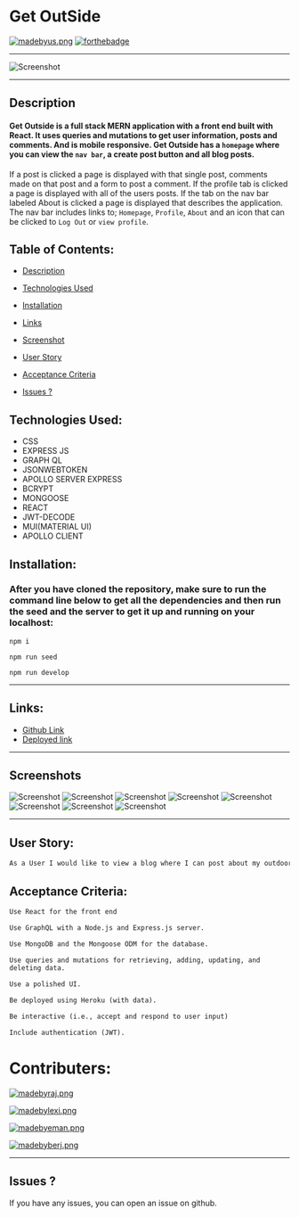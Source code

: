 # Get OutSide

[![madebyus.png](/client/public/made-by-raj%2C-lexi%2C-berj%2C-eman.svg)](https://arcane-stream-21674.herokuapp.com/)
[![forthebadge](https://forthebadge.com/images/badges/powered-by-coffee.svg)](/)

---

![Screenshot](/client/public/mockup.jpg)

---

## Description
#### Get Outside is a full stack MERN application with a front end built with React. It uses queries and mutations to get user information, posts and comments. And is mobile responsive. Get Outside has a `homepage` where you can view the `nav bar`, a create post button and all blog posts.
If a post is clicked a page is displayed with that single post, comments made on that post and a form to post a comment.
If the profile tab is clicked a page is displayed with all of the users posts.
If the tab on the nav bar labeled About is clicked a page is displayed that describes the application.
The nav bar includes links to; `Homepage`, `Profile`, `About` and an icon that can be clicked to `Log Out` or `view profile`.

## Table of Contents:
  - [Description](#description)
  - [Technologies Used](#technologies-used)
  - [Installation](#installation)
  - [Links](#links)
  - [Screenshot](#screenshot)
  - [User Story](#user-story)
  - [Acceptance Criteria](#acceptance-criteria)

- [Issues ?](#issues)

## Technologies Used:
- CSS
- EXPRESS JS
- GRAPH QL
- JSONWEBTOKEN 
- APOLLO SERVER EXPRESS
- BCRYPT
- MONGOOSE
- REACT 
- JWT-DECODE
- MUI(MATERIAL UI)
- APOLLO CLIENT

## Installation:
### After you have cloned the repository, make sure to run the command line below to get all the dependencies and then run the seed and the server to get it up and running on your localhost:

```
npm i

npm run seed

npm run develop
```

---
## Links:

- [Github Link](https://github.com/Lexi-Diamond/get-outside)
- [Deployed link](https://arcane-stream-21674.herokuapp.com/)

---
## Screenshots
![Screenshot](/client/public/screensot-6.png)
![Screenshot](/client/public/screensot-4.png)
![Screenshot](/client/public/screensot-2.png)
![Screenshot](/client/public/screensot-1.png)
![Screenshot](/client/public/screensot-3.png)
![Screenshot](/client/public/screen-6.png)
![Screenshot](/client/public/screen-7.png)
![Screenshot](/client/public/screen-8.png)

---

## User Story:
```md
As a User I would like to view a blog where I can post about my outdoor activities, view other users posts about their activities and comment on any post. When I visit the homepage I am presented with a screen directing me to log in or sign up. Once I have logged in or signed up I am presented with a navigation bar with Home, Profile and About as well as a profile icon where I can log out or visit my profile. I see a button to create a post and a list of posts. I can click on any post on the homepage to view or comment on that post.
```

## Acceptance Criteria:
```md
Use React for the front end

Use GraphQL with a Node.js and Express.js server.

Use MongoDB and the Mongoose ODM for the database.

Use queries and mutations for retrieving, adding, updating, and 
deleting data.

Use a polished UI.

Be deployed using Heroku (with data).

Be interactive (i.e., accept and respond to user input)

Include authentication (JWT).
```

# Contributers:

[![madebyraj.png](/client/public/rajveer-github.svg)](https://www.github.com/rajveer-s)

[![madebylexi.png](/client/public/lexi-github.svg)](https://www.github.com/Lexi-Diamond)

[![madebyeman.png](/client/public/eman-github.svg)](https://www.github.com/Emanconcepcion)

[![madebyberj.png](/client/public/berj-github.svg)](https://www.github.com/BerjGhazarian)

---

## Issues ?
If you have any issues, you can open an issue on github.